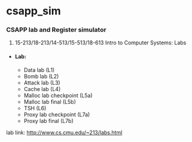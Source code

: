 # csapp_sim

### CSAPP lab and Register simulator


1. 15-213/18-213/14-513/15-513/18-613 Intro to Computer Systems: Labs

* #### Lab:
  * Data lab                        (L1)
  * Bomb lab                        (L2)
  * Attack lab                      (L3)
  * Cache lab                       (L4)
  * Malloc lab checkpoint           (L5a)
  * Malloc lab final                (L5b) 
  * TSH                             (L6)
  * Proxy lab checkpoint            (L7a)
  * Proxy lab final                 (L7b)

lab link: http://www.cs.cmu.edu/~213/labs.html



